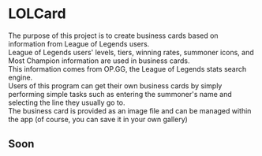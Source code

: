 # LOLCard

The purpose of this project is to create business cards based on information from League of Legends users.  
League of Legends users' levels, tiers, winning rates, summoner icons, and Most Champion information are used in business cards.  
This information comes from OP.GG, the League of Legends stats search engine.  
Users of this program can get their own business cards by simply performing simple tasks such as entering the summoner's name and selecting the line they usually go to.  
The business card is provided as an image file and can be managed within the app (of course, you can save it in your own gallery)  


## Soon


